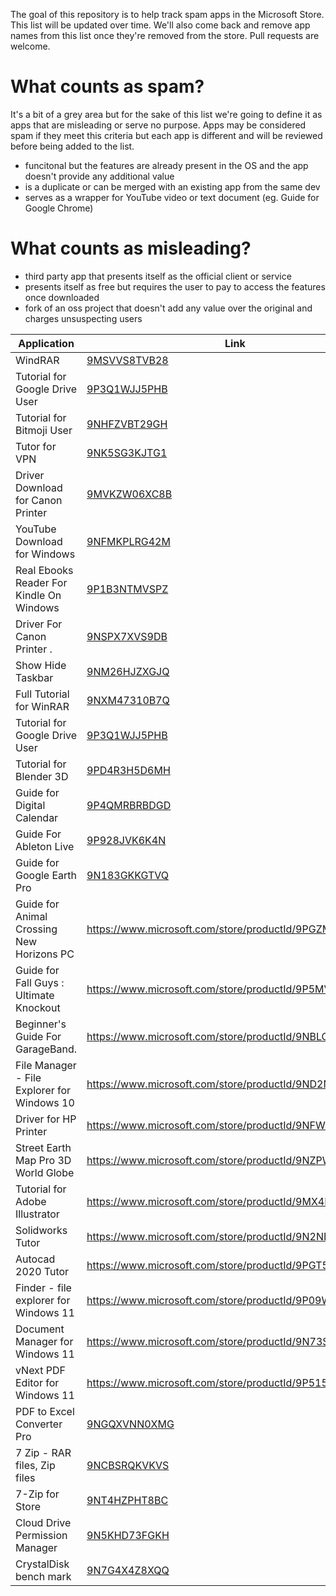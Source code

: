 The goal of this repository is to help track spam apps in the Microsoft Store. This list will be updated over time. We'll also come back and remove app names from this list once they're removed from the store. Pull requests are welcome.

# What counts as spam?
It's a bit of a grey area but for the sake of this list we're going to define it as apps that are misleading or serve no purpose. Apps may be considered spam if they meet this criteria but each app is different and will be reviewed before being added to the list.
- funcitonal but the features are already present in the OS and the app doesn't provide any additional value
- is a duplicate or can be merged with an existing app from the same dev
- serves as a wrapper for YouTube video or text document (eg. Guide for Google Chrome)

# What counts as misleading?
- third party app that presents itself as the official client or service
- presents itself as free but requires the user to pay to access the features once downloaded
- fork of an oss project that doesn't add any value over the original and charges unsuspecting users

| Application | Link | Notes |
|-------------|------|-------|
| WindRAR | [9MSVVS8TVB28](https://www.microsoft.com/store/productId/9MSVVS8TVB28) | Misleading title |
| Tutorial for Google Drive User | [9P3Q1WJJ5PHB](https://www.microsoft.com/store/productId/9P3Q1WJJ5PHB) | Spam |
| Tutorial for Bitmoji User | [9NHFZVBT29GH](https://www.microsoft.com/store/productId/9NHFZVBT29GH) | Spam |
| Tutor for VPN | [9NK5SG3KJTG1](https://www.microsoft.com/store/productId/9NK5SG3KJTG1) | Spam |
  | Driver Download for Canon Printer | [9MVKZW06XC8B](https://www.microsoft.com/store/productId/9MVKZW06XC8B) | Spam |
| YouTube Download for Windows | [9NFMKPLRG42M](https://www.microsoft.com/store/productId/9NFMKPLRG42M) | Spam |
| Real Ebooks Reader For Kindle On Windows | [9P1B3NTMVSPZ](https://www.microsoft.com/store/productId/9P1B3NTMVSPZ) | Spam |
| Driver For Canon Printer . | [9NSPX7XVS9DB](https://www.microsoft.com/store/productId/9NSPX7XVS9DB) | Spam |
| Show Hide Taskbar | [9NM26HJZXGJQ](https://www.microsoft.com/store/productId/9NM26HJZXGJQ) | Doesn't provide any functionality that's not already in the OS |
| Full Tutorial for WinRAR | [9NXM47310B7Q](https://www.microsoft.com/store/productId/9NXM47310B7Q) | Spam |
| Tutorial for Google Drive User | [9P3Q1WJJ5PHB](https://www.microsoft.com/store/productId/9P3Q1WJJ5PHB) | Spam |
| Tutorial for Blender 3D | [9PD4R3H5D6MH](https://www.microsoft.com/store/productId/9PD4R3H5D6MH) | Spam |
| Guide for Digital Calendar | [9P4QMRBRBDGD](https://www.microsoft.com/store/productId/9P4QMRBRBDGD) | Spam |
| Guide For Ableton Live | [9P928JVK6K4N](https://www.microsoft.com/store/productId/9P928JVK6K4N) | Spam |
| Guide for Google Earth Pro | [9N183GKKGTVQ](https://www.microsoft.com/store/productId/9N183GKKGTVQ) | Spam |
| Guide for Animal Crossing New Horizons PC | https://www.microsoft.com/store/productId/9PGZM04RDJ58 | Spam |
| Guide for Fall Guys : Ultimate Knockout | https://www.microsoft.com/store/productId/9P5MVZ9JX1TJ | Spam |
| Beginner's Guide For GarageBand. | https://www.microsoft.com/store/productId/9NBLGGH67DC7 | Spam |
| File Manager - File Explorer for Windows 10 | https://www.microsoft.com/store/productId/9ND2N28DX22H | It appears to be a copy of [Windows File Manager](https://www.microsoft.com/store/productId/9P7VBBBC49RB) with blue shade and removed help menu. The app might have followed the MIT license, but charging over $10 for that feels quite unethical at best. |
| Driver for HP Printer | https://www.microsoft.com/store/productId/9NFWCNTJD1KX | Spam |
| Street Earth Map Pro 3D World Globe | https://www.microsoft.com/store/productId/9NZPW5RFTTTG | Misleading icon and ripoff of Google Earth |
| Tutorial for Adobe Illustrator | https://www.microsoft.com/store/productId/9MX4B94D0MLZ | Spam |
| Solidworks Tutor | https://www.microsoft.com/store/productId/9N2ND0KGHQMR | Spam |
| Autocad 2020 Tutor | https://www.microsoft.com/store/productId/9PGT5WV34806 | Spam |
| Finder - file explorer for Windows 11 | https://www.microsoft.com/store/productId/9P09W6PH7MW6 | Duplicate of File Explorer - Tabs, ZIP, RAR, 7z for Windows 11 https://www.microsoft.com/store/productId/9PJB9045P4ZQ |
| Document Manager for Windows 11 | https://www.microsoft.com/store/productId/9N73SJ9N94P4 | Duplicate of Document Manager for Windows 10 https://www.microsoft.com/store/productId/9N913N4Z9JBC |
| vNext PDF Editor for Windows 11 | https://www.microsoft.com/store/productId/9P51586BZKNG | Duplicate of BlossX Lightroom 11 - Photo Editor [9P4WPFZ0GS16](https://www.microsoft.com/store/productId/9P4WPFZ0GS16) |
| PDF to Excel Converter Pro | [9NGQXVNN0XMG](https://www.microsoft.com/store/productId/9NGQXVNN0XMG) | Spam |
| 7 Zip - RAR files, Zip files | [9NCBSRQKVKVS](https://www.microsoft.com/store/productId/9NCBSRQKVKVS) | Rip off of 7zip |
| 7-Zip for Store | [9NT4HZPHT8BC](https://www.microsoft.com/store/productId/9NT4HZPHT8BC) | Rip off of 7zip |
| Cloud Drive Permission Manager | [9N5KHD73FGKH](https://www.microsoft.com/store/productId/9N5KHD73FGKH) | Misleading icon that looks like the Google Drive icon |
| CrystalDisk bench mark | [9N7G4X4Z8XQQ](https://www.microsoft.com/store/productId/9N7G4X4Z8XQQ) | Presents itself as offical version |
